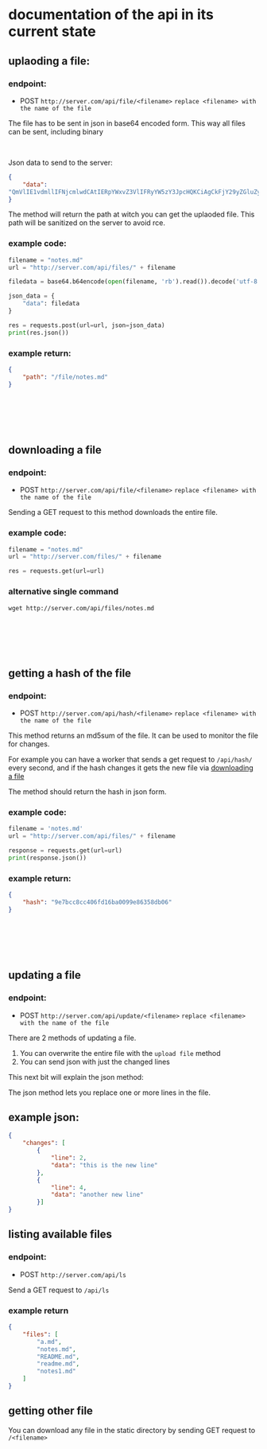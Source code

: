 # documentation of the api in its current state





uplaoding a file:
-----------------
### endpoint:
* POST `http://server.com/api/file/<filename>`
`replace <filename> with the name of the file`


The file has to be sent in json in base64 encoded form. This way all files can be sent, including binary

<br />

Json data to send to the server:

```json
{
    "data": 
"QmVlIE1vdmllIFNjcmlwdCAtIERpYWxvZ3VlIFRyYW5zY3JpcHQKCiAgCkFjY29yZGluZyB0byBhbGwga25vd24gbGF3cwpvZiBhdmlhdGlvbiwKCiAgCnRoZXJlIGlzIG5vIHdheSBhIGJlZQpzaG91bGQgYmUgYWJsZSB0byBmbHkuCgogIApJdHMgd2luZ3MgYXJlIHRvbyBzbWFsbCB0byBnZXQKaXRzIGZhdCBsaXR0bGUgYm9keSBvZmYgdGhlIGdyb3VuZC4KCiAgClRoZSBiZWUsIG9mIGNvdXJzZSwgZmxpZXMgYW55d2F5CgogIApiZ"
}
```

The method will return the path at witch you can get the uplaoded file. This path will be sanitized on the server to avoid rce.

### example code:
```py
filename = "notes.md"
url = "http://server.com/api/files/" + filename

filedata = base64.b64encode(open(filename, 'rb').read()).decode('utf-8')

json_data = {
    "data": filedata
}

res = requests.post(url=url, json=json_data)
print(res.json())
```


### example return:
```json
{
    "path": "/file/notes.md"
}
```


<br />
<br />
<br />
<br />

downloading a file
------------------
### endpoint:
* POST `http://server.com/api/file/<filename>`
`replace <filename> with the name of the file`

Sending a GET request to this method downloads the entire file.

### example code:
```py
filename = "notes.md"
url = "http://server.com/files/" + filename

res = requests.get(url=url)
```

### alternative single command
```
wget http://server.com/api/files/notes.md
```

<br />
<br />
<br />
<br />

getting a hash of the file
--------------------------

### endpoint:
* POST `http://server.com/api/hash/<filename>`
`replace <filename> with the name of the file`

This method returns an md5sum of the file. It can be used to monitor the file for changes.
<br />

For example you can have a worker that sends a get request to `/api/hash/` every second, and if the hash changes it gets the new file via [downloading a file](#dowloading-a-file)

The method should return the hash in json form.

### example code:
```py
filename = 'notes.md'
url = "http://server.com/api/files/" + filename

response = requests.get(url=url)
print(response.json())
```

### example return:
```json
{
    "hash": "9e7bcc8cc406fd16ba0099e86358db06"
}
```

<br />
<br />
<br />
<br />


updating a file
---------------
### endpoint:
* POST `http://server.com/api/update/<filename>`
`replace <filename> with the name of the file`



There are 2 methods of updating a file.


1. You can overwrite the entire file with the `upload file` method
2. You can send json with just the changed lines

This next bit will explain the json method:
<br />

The json method lets you replace one or more lines in the file.


## example json:
```json
{
    "changes": [
        {
            "line": 2,
            "data": "this is the new line"
        },
        {
            "line": 4,
            "data": "another new line"
        }]
}
```



listing available files
-----------------------
### endpoint:
* POST `http://server.com/api/ls`


Send a GET request to `/api/ls`


### example return
```json
{
    "files": [
        "a.md",
        "notes.md",
        "README.md",
        "readme.md",
        "notes1.md"
    ]
}
```



getting other file
------------------
You can download any file in the static directory by sending GET request to `/<filename>`
